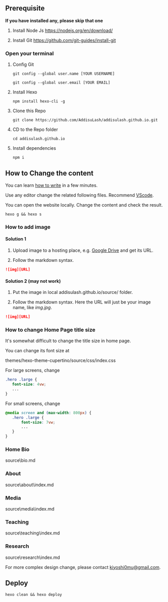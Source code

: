 
## Prerequisite

**If you have installed any, please skip that one**

1. Install Node Js https://nodejs.org/en/download/

1. Install Git https://github.com/git-guides/install-git


### Open your terminal

1. Config Git

       git config --global user.name [YOUR USERNAME]
       
       git config --global user.email [YOUR EMAIL]

1. Install Hexo

       npm install hexo-cli -g

1. Clone this Repo

       git clone https://github.com/AddisuLash/addisulash.github.io.git

1. CD to the Repo folder

       cd addisulash.github.io

1. Install dependencies

       npm i
## How to Change the content

You can learn [how to write](https://www.markdownguide.org/basic-syntax/) in a few minutes.

Use any editor change the related following files. Recommend [VScode](https://code.visualstudio.com/download).


You can open the website locally. Change the content and check the result.

    hexo g && hexo s
    
### How to add image

#### Solution 1

1. Upload image to a hosting place, e.g. [Google Drive](https://www.labnol.org/google-drive-image-hosting-220515) and get its URL. 

1. Follow the markdown syntax.

```markdown
![img][URL]
```

#### Solution 2 (may not work)

1. Put the image in local addisulash.github.io/source/ folder.

1. Follow the markdown syntax. Here the URL will just be your image name, like *img.jpg*.

```markdown
![img][URL]
```

### How to change Home Page title size

It's somewhat difficult to change the title size in home page.

You can change its font size at

themes/hexo-theme-cupertino/source/css/index.css

For large screens, change

 ```css
 .hero .large {
    font-size: 4vw;
    ...
}
```

For small screens, change

 ```css
@media screen and (max-width: 800px) {
    .hero .large {
        font-size: 7vw;
        ...
    }
}
```

### Home Bio

source\bio.md

### About

source\about\index.md

### Media

source\media\index.md

### Teaching

source\teaching\index.md

### Research

source\research\index.md

For more complex design change, please contact [kiyoshi0mu@gmail.com](mailto:kiyoshi0mu@gmail.com).

## Deploy
    
    hexo clean && hexo deploy
